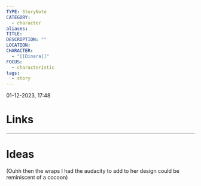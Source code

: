 ```yaml
---
TYPE: StoryNote
CATEGORY:
  - character
aliases: 
TITLE: 
DESCRIPTION: ""
LOCATION: 
CHARACTER:
  - "[[Dinara]]"
FOCUS:
  - characteristic
tags:
  - story
---
```


01-12-2023, 17:48



# Links



- - - 
# Ideas


(Ouhh then the wraps I had the audacity to add to her design could be reminiscent of a cocoon)